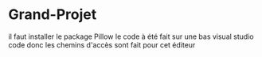 # Grand-Projet
il faut installer le package Pillow
le code à été fait sur une bas visual studio code donc les chemins d'accès sont fait pour cet éditeur
